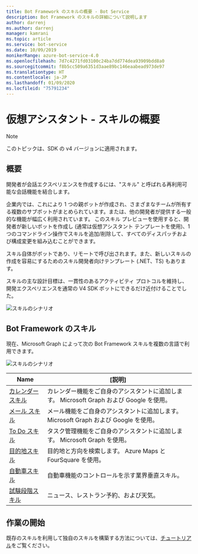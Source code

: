 ```yaml
---
title: Bot Framework のスキルの概要 - Bot Service
description: Bot Framework のスキルの詳細について説明します
author: darrenj
ms.author: darrenj
manager: kamrani
ms.topic: article
ms.service: bot-service
ms.date: 10/09/2019
monikerRange: azure-bot-service-4.0
ms.openlocfilehash: 7d7c4271fd03100c24ba7dd774dea93909bdd8a0
ms.sourcegitcommit: f8b5cc509a6351d3aae89bc146eaabead973de97
ms.translationtype: HT
ms.contentlocale: ja-JP
ms.lasthandoff: 01/09/2020
ms.locfileid: "75791234"
---
```

# <a name="virtual-assistant---skills-overview"></a>仮想アシスタント - スキルの概要

> [!NOTE]
> このトピックは、SDK の v4 バージョンに適用されます。 

## <a name="overview"></a>概要

開発者が会話エクスペリエンスを作成するには、"スキル" と呼ばれる再利用可能な会話機能を結合します。

企業内では、これにより 1 つの親ボットが作成され、さまざまなチームが所有する複数のサブボットがまとめられています。または、他の開発者が提供する一般的な機能が幅広く利用されています。 このスキル プレビューを使用すると、開発者が新しいボットを作成し (通常は仮想アシスタント テンプレートを使用)、1 つのコマンドライン操作でスキルを追加/削除して、すべてのディスパッチおよび構成変更を組み込むことができます。     

スキル自体がボットであり、リモートで呼び出されます。また、新しいスキルの作成を容易にするためのスキル開発者向けテンプレート (.NET、TS) もあります。

スキルの主な設計目標は、一貫性のあるアクティビティ プロトコルを維持し、開発エクスペリエンスを通常の V4 SDK ボットにできるだけ近付けることでした。 

![スキルのシナリオ](./media/enterprise-template/skills-scenarios.png)

## <a name="bot-framework-skills"></a>Bot Framework のスキル

現在、Microsoft Graph によって次の Bot Framework スキルを複数の言語で利用できます。

![スキルのシナリオ](./media/enterprise-template/skills-at-build.png)

| Name | [説明] |
| ---- | ----------- |
|[カレンダー スキル](https://aka.ms/bf-calendar-skill)|カレンダー機能をご自身のアシスタントに追加します。 Microsoft Graph および Google を使用。|
|[メール スキル](https://aka.ms/bf-email-skill)|メール機能をご自身のアシスタントに追加します。 Microsoft Graph および Google を使用。|
|[To Do スキル](https://aka.ms/bf-todo-skill)|タスク管理機能をご自身のアシスタントに追加します。 Microsoft Graph を使用。|
|[目的地スキル](https://aka.ms/bf-poi-skill)|目的地と方向を検索します。 Azure Maps と FourSquare を使用。|
|[自動車スキル](https://aka.ms/bf-auto-skill)|自動車機能のコントロールを示す業界垂直スキル。|
|[試験段階スキル](https://aka.ms/bf-experimental-skills)|ニュース、レストラン予約、および天気。|

## <a name="getting-started"></a>作業の開始

既存のスキルを利用して独自のスキルを構築する方法については、[チュートリアル](https://aka.ms/bfs-tutorials)をご覧ください。
